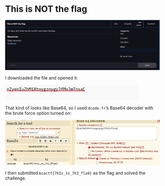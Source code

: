 # This is NOT the flag

![](../images/this-is-not-the-flag-part-1.png)

I downloaded the file and opened it:

![](../images/this-is-not-the-flag-part-2.png)

That kind of looks like Base64, so I used `dcode.fr`’s Base64 decoder with the brute force option turned on:

![](../images/this-is-not-the-flag-part-3.png)

I then submitted `bcactf{7hIs_1s_7h3_fla9}` as the flag and solved the challenge.
